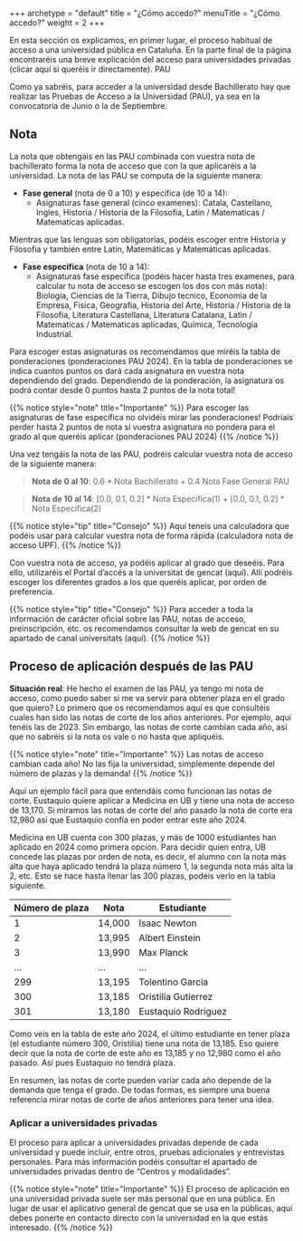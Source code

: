 +++
archetype = "default"
title = "¿Cómo accedo?"
menuTitle = "¿Cómo accedo?"
weight = 2
+++

En esta sección os explicamos, en primer lugar, el proceso habitual de acceso a una universidad pública en Cataluña.  En la parte final de la página encontraréis una breve explicación del acceso para universidades privadas (clicar aquí si queréis ir directamente). 
PAU

Como ya sabréis, para acceder a la universidad desde Bachillerato hay que realizar las Pruebas de Acceso a la Universidad (PAU), ya sea en la convocatoria de Junio o la de Septiembre.

## Nota 
La nota que obtengáis en las PAU combinada con vuestra nota de bachillerato forma la nota de acceso que con la que aplicaréis a la universidad. 
La nota de las PAU se computa de la siguiente manera:

-	**Fase general** (nota de 0 a 10) y especifica (de 10 a 14):
    -	Asignaturas fase general (cinco examenes): Catala, Castellano, Ingles, Historia / Historia de la Filosofia, Latin / Matematicas / Matematicas aplicadas. 


Mientras que las lenguas son obligatorias, podéis escoger entre Historia y Filosofia y también entre Latín, Matemáticas y Matemáticas aplicadas.
- **Fase especifica** (nota de 10 a 14):
    -	Asignaturas fase especifica (podéis hacer hasta tres examenes, para calcular tu nota de acceso se escogen los dos con más nota): Biologia, Ciencias de la Tierra, Dibujo tecnico, Economia de la Empresa, Fisica, Geografia, Historia del Arte, Historia / Historia de la Filosofia, Literatura Castellana, Literatura Catalana, Latin / Matematicas / Matematicas aplicadas, Quimica, Tecnologia Industrial.

Para escoger estas asignaturas os recomendamos que miréis la tabla de ponderaciones (ponderaciones PAU 2024). En la tabla de ponderaciones se indica cuantos puntos os dará cada asignatura en vuestra nota dependiendo del grado. Dependiendo de la ponderación, la asignatura os podrá contar desde 0 puntos hasta 2 puntos de la nota total!

{{% notice style="note" title="Importante" %}}
Para escoger las asignaturas de fase específica no olvidéis mirar las ponderaciones! Podríais perder hasta 2 puntos de nota si vuestra asignatura no pondera para el grado al que queréis aplicar (ponderaciones PAU 2024)
{{% /notice %}}


Una vez tengáis la nota de las PAU, podréis calcular vuestra nota de acceso de la siguiente manera:
> **Nota de 0 al 10**: 0.6 * Nota Bachillerato + 0.4 Nota Fase General PAU

> **Nota de 10 al 14**: [0.0, 0.1, 0.2] * Nota Especifica(1) + [0.0, 0.1, 0.2] * Nota Especifica(2)

{{% notice style="tip" title="Consejo" %}}
Aquí teneis una calculadora que podéis usar para calcular vuestra nota de forma rápida (calculadora nota de acceso UPF). 
{{% /notice %}}

Con vuestra nota de acceso, ya podéis aplicar al grado que deseéis. Para ello, utilizaréis el Portal d’accés a la universitat de gencat (aquí). Allí podréis escoger los diferentes grados a los que queréis aplicar, por orden de preferencia.

{{% notice style="tip" title="Consejo" %}}
Para acceder a toda la información de carácter oficial sobre las PAU, notas de acceso, preinscripción, etc. os recomendamos consultar la web de gencat en su apartado de canal universitats (aquí). 
{{% /notice %}}



## Proceso de aplicación después de las PAU

**Situación real**: He hecho el examen de las PAU, ya tengo mi nota de acceso, como puedo saber si me va servir para obtener plaza en el grado que quiero? Lo primero que os recomendamos aquí es que consultéis cuales han sido las notas de corte de los años anteriores. Por ejemplo, aquí tenéis las de 2023. Sin embargo, las notas de corte cambian cada año, así que no sabréis si la nota os vale o no hasta que apliquéis.

{{% notice style="note" title="Importante" %}}
Las notas de acceso cambian cada año! No las fija la universidad, simplemente depende del número de plazas y la demanda!
{{% /notice %}}

Aquí un ejemplo fácil para que entendáis como funcionan las notas de corte. Eustaquio quiere aplicar a Medicina en UB y tiene una nota de acceso de 13,170. Si miramos las notas de corte del año pasado la nota de corte era 12,980 así que Eustaquio confía en poder entrar este año 2024.

Medicina en UB cuenta con 300 plazas, y más de 1000 estudiantes han aplicado en 2024 como primera opción. Para decidir quien entra, UB concede las plazas por orden de nota, es decir, el alumno con la nota más alta que haya aplicado tendrá la plaza número 1, la segunda nota más alta la 2, etc. Esto se hace hasta llenar las 300 plazas, podéis verlo en la tabla siguiente. 

| Número de plaza | Nota   | Estudiante          |
| --              | --     | --                  |
| 1               | 14,000 | Isaac Newton        |
| 2               | 13,995 | Albert Einstein     |
| 3               | 13,990 | Max Planck          |
| …               | …      | …                   |
| 299             | 13,195 | Tolentino Garcia    |
| 300             | 13,185 | Oristilia Gutierrez |
| 301             | 13,180 | Eustaquio Rodriguez |


Como veis en la tabla de este año 2024, el último estudiante en tener plaza (el estudiante número 300, Oristilia) tiene una nota de 13,185. Eso quiere decir que la nota de corte de este año es 13,185 y no 12,980 como el año pasado. Así pues Eustaquio no tendrá plaza. 

En resumen, las notas de corte pueden variar cada año depende de la demanda que tenga el grado. De todas formas, es siempre una buena referencia mirar notas de corte de años anteriores para tener una idea. 

### Aplicar a universidades privadas

El proceso para aplicar a universidades privadas depende de cada universidad y puede incluir, entre otros, pruebas adicionales y entrevistas personales. Para más información podéis consultar el apartado de universidades privadas dentro de “Centros y modalidades”.


{{% notice style="note" title="Importante" %}}
El proceso de aplicación en una universidad privada suele ser más personal que en una pública. En lugar de usar el aplicativo general de gencat que se usa en la públicas, aquí debes ponerte en contacto directo con la universidad en la que estás interesado. 
{{% /notice %}}


